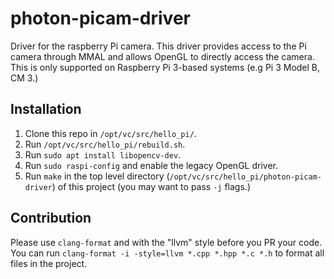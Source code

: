 # photon-picam-driver
Driver for the raspberry Pi camera. This driver provides access to the Pi camera through MMAL and allows OpenGL to directly access the camera. This is only supported on Raspberry Pi 3-based systems (e.g Pi 3 Model B, CM 3.)

## Installation
 1. Clone this repo in `/opt/vc/src/hello_pi/`.
 2. Run `/opt/vc/src/hello_pi/rebuild.sh`.
 3. Run `sudo apt install libopencv-dev`.
 4. Run `sudo raspi-config` and enable the legacy OpenGL driver.
 4. Run `make` in the top level directory (`/opt/vc/src/hello_pi/photon-picam-driver`) of this project (you may want to pass `-j` flags.)

## Contribution
Please use `clang-format` and with the "llvm" style before you PR your code. You can run `clang-format -i -style=llvm *.cpp *.hpp *.c *.h` to format all files in the project.
